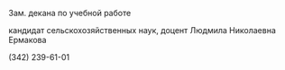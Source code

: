Зам. декана по учебной работе
кандидат сельскохозяйственных наук, доцент 
Людмила Николаевна Ермакова
(342) 239-61-01
 